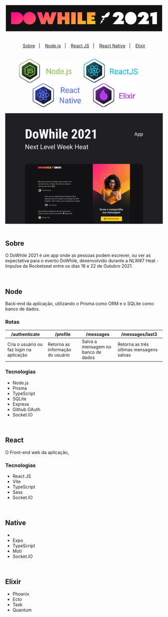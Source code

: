<div align="center">
  <img src=".github/logo.png" alt="Logo DoWhile 2021" />
</div>

<br/>
<br/>

<div align="center">
  <a href="#sobre">Sobre</a>&nbsp;&nbsp;&nbsp;|&nbsp;&nbsp;&nbsp;
  <a href="#node">Node.js</a>&nbsp;&nbsp;&nbsp;|&nbsp;&nbsp;&nbsp;
  <a href="#react">React JS</a>&nbsp;&nbsp;&nbsp;|&nbsp;&nbsp;&nbsp;
  <a href="#native">React Native</a>&nbsp;&nbsp;&nbsp;|&nbsp;&nbsp;&nbsp;
  <a href="#elixir">Elixir</a>
</div>

<br/>
<br/>

<div align="center">
  <img src=".github/node.png" alt="Logo Node.js" height="75px" />
  &nbsp;&nbsp;&nbsp;&nbsp;&nbsp;&nbsp;&nbsp;&nbsp; 
  <img src=".github/react.png" alt="Logo React JS" height="75px" />
  &nbsp;&nbsp;&nbsp;&nbsp;&nbsp;&nbsp;&nbsp;&nbsp; 
  <img src=".github/native.png" alt="Logo React Native" height="75px" />
  &nbsp;&nbsp;&nbsp;&nbsp;&nbsp;&nbsp;&nbsp;&nbsp; 
  <img src=".github/elixir.png" alt="Logo Elixir" height="75px" />
</div>

<br/>

<div align="center">
  <img src=".github/capa.png" alt="Capa DoWhile 2021"/>
</div>

<br/>

## Sobre
O DoWhile 2021 é um app onde as pessoas podem escrever, ou ver as expectativa para o evento DoWhile, desenvolvido durante a NLW#7 Heat - Impulse da Rocketseat entre os dias 18 e 22 de Outubro 2021. 

<br/>

## Node
Back-end da aplicação, utilizando o Prisma como ORM e o SQLite como banco de dados.

### Rotas

/authenticate                            | /profile                         | /messages                          | /messages/last3
---------------------------------------- | -------------------------------- | ---------------------------------- | ----------------------------------------
Cria o usuário ou faz login na aplicação | Retorna as informação do usuário | Salva a mensagem no banco de dados | Retorna as três últimas mensagens salvas
                           

### Tecnologias
* Node.js
* Prisma
* TypeScript
* SQLite
* Express
* Github OAuth
* Socket.IO

<br/>

## React
O Front-end web da aplicação, 

### Tecnologias
* React JS
* Vite
* TypeScript
* Sass
* Socket.IO

<br/>

## Native
* 
* Expo
* TypeScript
* Moti
* Socket.IO

<br/>

## Elixir
* Phoenix
* Ecto
* Task
* Quantum
